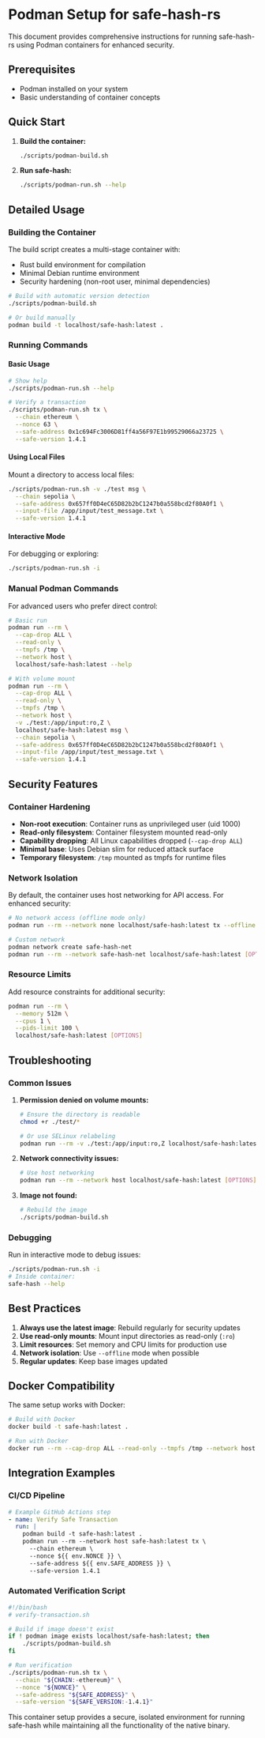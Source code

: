 # Podman Setup for safe-hash-rs

This document provides comprehensive instructions for running safe-hash-rs using Podman containers for enhanced security.

## Prerequisites

- Podman installed on your system
- Basic understanding of container concepts

## Quick Start

1. **Build the container:**
   ```bash
   ./scripts/podman-build.sh
   ```

2. **Run safe-hash:**
   ```bash
   ./scripts/podman-run.sh --help
   ```

## Detailed Usage

### Building the Container

The build script creates a multi-stage container with:
- Rust build environment for compilation
- Minimal Debian runtime environment
- Security hardening (non-root user, minimal dependencies)

```bash
# Build with automatic version detection
./scripts/podman-build.sh

# Or build manually
podman build -t localhost/safe-hash:latest .
```

### Running Commands

#### Basic Usage

```bash
# Show help
./scripts/podman-run.sh --help

# Verify a transaction
./scripts/podman-run.sh tx \
  --chain ethereum \
  --nonce 63 \
  --safe-address 0x1c694Fc3006D81ff4a56F97E1b99529066a23725 \
  --safe-version 1.4.1
```

#### Using Local Files

Mount a directory to access local files:

```bash
./scripts/podman-run.sh -v ./test msg \
  --chain sepolia \
  --safe-address 0x657ff0D4eC65D82b2bC1247b0a558bcd2f80A0f1 \
  --input-file /app/input/test_message.txt \
  --safe-version 1.4.1
```

#### Interactive Mode

For debugging or exploring:

```bash
./scripts/podman-run.sh -i
```

### Manual Podman Commands

For advanced users who prefer direct control:

```bash
# Basic run
podman run --rm \
  --cap-drop ALL \
  --read-only \
  --tmpfs /tmp \
  --network host \
  localhost/safe-hash:latest --help

# With volume mount
podman run --rm \
  --cap-drop ALL \
  --read-only \
  --tmpfs /tmp \
  --network host \
  -v ./test:/app/input:ro,Z \
  localhost/safe-hash:latest msg \
  --chain sepolia \
  --safe-address 0x657ff0D4eC65D82b2bC1247b0a558bcd2f80A0f1 \
  --input-file /app/input/test_message.txt \
  --safe-version 1.4.1
```

## Security Features

### Container Hardening

- **Non-root execution**: Container runs as unprivileged user (uid 1000)
- **Read-only filesystem**: Container filesystem mounted read-only
- **Capability dropping**: All Linux capabilities dropped (`--cap-drop ALL`)
- **Minimal base**: Uses Debian slim for reduced attack surface
- **Temporary filesystem**: `/tmp` mounted as tmpfs for runtime files

### Network Isolation

By default, the container uses host networking for API access. For enhanced security:

```bash
# No network access (offline mode only)
podman run --rm --network none localhost/safe-hash:latest tx --offline [OPTIONS]

# Custom network
podman network create safe-hash-net
podman run --rm --network safe-hash-net localhost/safe-hash:latest [OPTIONS]
```

### Resource Limits

Add resource constraints for additional security:

```bash
podman run --rm \
  --memory 512m \
  --cpus 1 \
  --pids-limit 100 \
  localhost/safe-hash:latest [OPTIONS]
```

## Troubleshooting

### Common Issues

1. **Permission denied on volume mounts:**
   ```bash
   # Ensure the directory is readable
   chmod +r ./test/*
   
   # Or use SELinux relabeling
   podman run --rm -v ./test:/app/input:ro,Z localhost/safe-hash:latest [OPTIONS]
   ```

2. **Network connectivity issues:**
   ```bash
   # Use host networking
   podman run --rm --network host localhost/safe-hash:latest [OPTIONS]
   ```

3. **Image not found:**
   ```bash
   # Rebuild the image
   ./scripts/podman-build.sh
   ```

### Debugging

Run in interactive mode to debug issues:

```bash
./scripts/podman-run.sh -i
# Inside container:
safe-hash --help
```

## Best Practices

1. **Always use the latest image**: Rebuild regularly for security updates
2. **Use read-only mounts**: Mount input directories as read-only (`:ro`)
3. **Limit resources**: Set memory and CPU limits for production use
4. **Network isolation**: Use `--offline` mode when possible
5. **Regular updates**: Keep base images updated

## Docker Compatibility

The same setup works with Docker:

```bash
# Build with Docker
docker build -t safe-hash:latest .

# Run with Docker
docker run --rm --cap-drop ALL --read-only --tmpfs /tmp --network host safe-hash:latest --help
```

## Integration Examples

### CI/CD Pipeline

```yaml
# Example GitHub Actions step
- name: Verify Safe Transaction
  run: |
    podman build -t safe-hash:latest .
    podman run --rm --network host safe-hash:latest tx \
      --chain ethereum \
      --nonce ${{ env.NONCE }} \
      --safe-address ${{ env.SAFE_ADDRESS }} \
      --safe-version 1.4.1
```

### Automated Verification Script

```bash
#!/bin/bash
# verify-transaction.sh

# Build if image doesn't exist
if ! podman image exists localhost/safe-hash:latest; then
    ./scripts/podman-build.sh
fi

# Run verification
./scripts/podman-run.sh tx \
  --chain "${CHAIN:-ethereum}" \
  --nonce "${NONCE}" \
  --safe-address "${SAFE_ADDRESS}" \
  --safe-version "${SAFE_VERSION:-1.4.1}"
```

This container setup provides a secure, isolated environment for running safe-hash while maintaining all the functionality of the native binary.